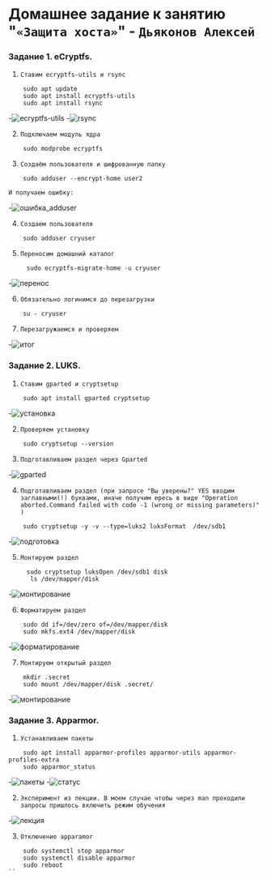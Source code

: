 # Домашнее задание к занятию "`«Защита хоста»`" - `Дьяконов Алексей`


### Задание 1. eCryptfs.

1. `Ставим ecryptfs-utils и rsync`

```
    sudo apt update
    sudo apt install ecryptfs-utils
    sudo apt install rsync
```
-![ecryptfs-utils](./img/1_1.jpg)
-![rsync](./img/1_2.jpg)

2. `Подключаем модуль ядра`

```
    sudo modprobe ecryptfs
```

3. `Создаём пользователя и шифрованную папку`

```
    sudo adduser --encrypt-home user2
```
`И получаем ошибку:`

-![ошибка_adduser](./img/1_3.jpg)



4. `Создаем пользователя`

```
    sudo adduser cryuser
```

5. `Переносим домашний каталог `

```
     sudo ecryptfs-migrate-home -u cryuser
```

-![перенос](./img/1_4.jpg)

6. `Обязательно логинимся до перезагрузки`

```
    su - cryuser
```


7. `Перезагружаемся и проверяем`

-![итог](./img/1_5.jpg)


### Задание 2. LUKS.

1. `Ставим gparted и cryptsetup`

```
    sudo apt install gparted cryptsetup
```
-![установка](./img/2_1.jpg)

2. `Проверяем установку`

```
    sudo cryptsetup --version
```

3. `Подготавливаем раздел через Gparted`

-![gparted](./img/2_2.jpg)

4. `Подготавливаем раздел (при запросе "Вы уверены?" YЕS вводим заглавными(!) буквами, иначе получим ересь в виде "Operation aborted.Command failed with code -1 (wrong or missing parameters)" )`

```
    sudo cryptsetup -y -v --type=luks2 luksFormat  /dev/sdb1
```
-![подготовка](./img/2_3.jpg)

5. `Монтируем раздел`

```
     sudo cryptsetup luksOpen /dev/sdb1 disk
      ls /dev/mapper/disk
```
-![монтирование](./img/2_4.jpg)

6. `Форматируем раздел`

```
    sudo dd if=/dev/zero of=/dev/mapper/disk
    sudo mkfs.ext4 /dev/mapper/disk
```

-![форматирование](./img/2_5.jpg)

7. `Монтируем открытый раздел`

```
    mkdir .secret
    sudo mount /dev/mapper/disk .secret/
```

-![монтирование](./img/2_6.jpg)


### Задание 3. Apparmor.


1. `Устанавливаем пакеты`

```
    sudo apt install apparmor-profiles apparmor-utils apparmor-profiles-extra
    sudo apparmor_status

```
-![пакеты](./img/3_1.jpg)
-![статус](./img/3_2.jpg)

2. `Эксперимент из лекции. В моем случае чтобы через man проходили запросы пришлось включить режим обучения`

-![лекция](./img/3_3.jpg)

3. `Отключение apparamor`

```
    sudo systemctl stop apparmor
    sudo systemctl disable apparmor
    sudo reboot
``





